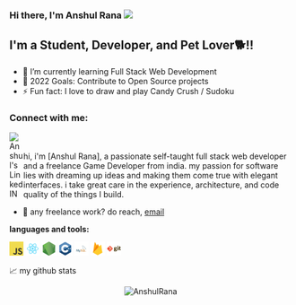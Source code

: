 ### Hi there, I'm Anshul Rana <img src="https://media.giphy.com/media/hvRJCLFzcasrR4ia7z/giphy.gif" width="25px">

## I'm a Student, Developer, and Pet Lover🐕!!

- 🌱 I’m currently learning Full Stack Web Development
- 🥅 2022 Goals: Contribute to Open Source projects
- ⚡ Fun fact: I love to draw and play Candy Crush / Sudoku

### Connect with me:

<a href="https://www.linkedin.com/in/anshul-rana-35470b206/">
  <img align="left" alt="Anshul's LinkedIN" width="25px" src="https://raw.githubusercontent.com/peterthehan/peterthehan/master/assets/linkedin.svg" />
</a>

<br />
<br/>
hi, i'm [Anshul Rana], a passionate self-taught full stack web developer and a freelance Game Developer from india. my passion for software lies with dreaming up ideas and making them come true with elegant interfaces. i take great care in the experience, architecture, and code quality of the things I build.

- 💼 any freelance work? do reach, [email](work24anshul@gmail.com)

**languages and tools:**

<code><img height="25" src="https://raw.githubusercontent.com/github/explore/80688e429a7d4ef2fca1e82350fe8e3517d3494d/topics/javascript/javascript.png"></code>
<code><img height="25" src="https://raw.githubusercontent.com/github/explore/80688e429a7d4ef2fca1e82350fe8e3517d3494d/topics/react/react.png"></code>
<code><img height="25" src="https://raw.githubusercontent.com/github/explore/80688e429a7d4ef2fca1e82350fe8e3517d3494d/topics/nodejs/nodejs.png"></code>
<code><img height="25" src="https://raw.githubusercontent.com/github/explore/80688e429a7d4ef2fca1e82350fe8e3517d3494d/topics/cpp/cpp.png"></code>
<code><img height="25" src="https://raw.githubusercontent.com/github/explore/80688e429a7d4ef2fca1e82350fe8e3517d3494d/topics/mysql/mysql.png"></code>
<code><img height="25" src="https://raw.githubusercontent.com/github/explore/80688e429a7d4ef2fca1e82350fe8e3517d3494d/topics/firebase/firebase.png"></code>
<code><img height="25" src="https://raw.githubusercontent.com/github/explore/80688e429a7d4ef2fca1e82350fe8e3517d3494d/topics/git/git.png"></code>

📈 my github stats

<p align="center"> <img src="https://github-readme-stats.vercel.app/api?username=coder1712&show_icons=true&theme=gotham" alt="AnshulRana" />

